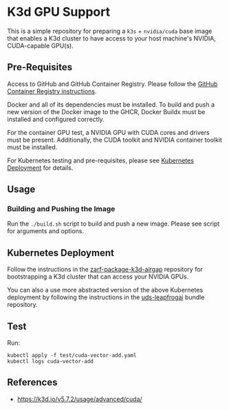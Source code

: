 # K3d GPU Support

This is a simple repository for preparing a `k3s` + `nvidia/cuda` base image that enables a K3d cluster to have access to your host machine's NVIDIA, CUDA-capable GPU(s).

## Pre-Requisites

Access to GitHub and GitHub Container Registry. Please follow the [GitHub Container Registry instructions](https://docs.github.com/en/packages/working-with-a-github-packages-registry/working-with-the-container-registry).

Docker and all of its dependencies must be installed. To build and push a new version of the Docker image to the GHCR, Docker Buildx must be installed and configured correctly.

For the container GPU test, a NVIDIA GPU with CUDA cores and drivers must be present. Additionally, the CUDA toolkit and NVIDIA container toolkit must be installed.

For Kubernetes testing and pre-requisites, please see [Kubernetes Deployment](#kubernetes-deployment) for details.

## Usage

### Building and Pushing the Image

Run the `./build.sh` script to build and push a new image. Please see script for arguments and options.

## Kubernetes Deployment

Follow the instructions in the [zarf-package-k3d-airgap](https://github.com/defenseunicorns/zarf-package-k3d-airgap) repository for bootstrapping a K3d cluster that can access your NVIDIA GPUs.

You can also a use more abstracted version of the above Kubernetes deployment by following the instructions in the [uds-leapfrogai](https://github.com/defenseunicorns/uds-leapfrogai/tree/main/bundles/gpu) bundle repository.

## Test

Run:

```shell
kubectl apply -f test/cuda-vector-add.yaml
kubectl logs cuda-vector-add
```

## References

* https://k3d.io/v5.7.2/usage/advanced/cuda/